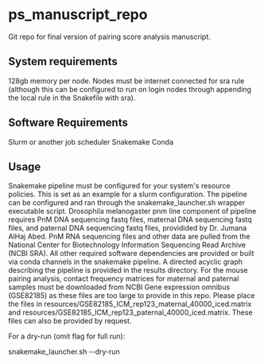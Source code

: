# ps_manuscript_repo
Git repo for final version of pairing score analysis manuscript.



## System requirements

128gb memory per node.
Nodes must be internet connected for sra rule (although this can be configured to run on login nodes through appending the local rule in the Snakefile with sra).


## Software Requirements

Slurm or another job scheduler
Snakemake
Conda


## Usage

Snakemake pipeline must be configured for your system's resource policies. This is set as an example for a slurm configuration. The pipeline can be configured and ran through the snakemake_launcher.sh wrapper executable script. Drosophila melanogaster pnm line component of pipeline requires PnM DNA sequencing fastq files, maternal DNA sequencing fastq files, and paternal DNA sequencing fastq files, providided by Dr. Jumana AlHaj Abed. PnM RNA sequencing files and other data are pulled from the National Center for Biotechnology Information Sequencing Read Archive (NCBI SRA). All other required software dependencies are provided or built via conda channels in the snakemake pipeline. A directed acyclic graph describing the pipeline is provided in the results directory. For the mouse pairing analysis, contact frequency matrices for maternal and paternal samples must be downloaded from NCBI Gene expression omnibus (GSE82185) as these files are too large to provide in this repo. Please place the files in resources/GSE82185_ICM_rep123_maternal_40000_iced.matrix and resources/GSE82185_ICM_rep123_paternal_40000_iced.matrix. These files can also be provided by request.


For a dry-run (omit flag for full run):

snakemake_launcher.sh --dry-run
